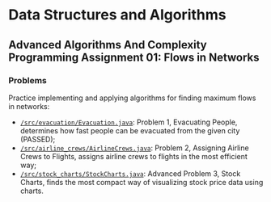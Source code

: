 # Data Structures and Algorithms
## Advanced Algorithms And Complexity Programming Assignment 01: Flows in Networks
### Problems
Practice implementing and applying algorithms for finding maximum flows in networks:
* [`/src/evacuation/Evacuation.java`](src/evacuation/Evacuation.java): Problem 1, Evacuating People, determines how fast people can be evacuated from the given city (PASSED);
* [`/src/airline_crews/AirlineCrews.java`](src/airline_crews/AirlineCrews.java): Problem 2, Assigning Airline Crews to Flights, assigns airline crews to flights in the most efficient way;
* [`/src/stock_charts/StockCharts.java`](src/stock_charts/StockCharts.java): Advanced Problem 3, Stock Charts, finds the most compact way of visualizing stock price data using charts.
